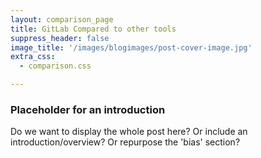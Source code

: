 ```yaml
---
layout: comparison_page
title: GitLab Compared to other tools
suppress_header: false
image_title: '/images/blogimages/post-cover-image.jpg'
extra_css:
  - comparison.css

---
```


### Placeholder for an introduction

Do we want to display the whole post here? 
Or include an introduction/overview?
Or repurpose the 'bias' section?
